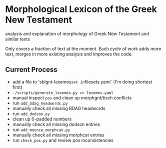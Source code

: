 # Morphological Lexicon of the Greek New Testament

analysis and explanation of morphology of Greek New Testament and similar texts

Only covers a fraction of text at the moment. Each cycle of work adds more
text, merges in more existing analysis and improves the code.

## Current Process

* add a file to 'sblgnt-lexemes` set in `filesets.yaml` (I'm doing shortest first)
* `./scripts/generate_lexemes.py >> lexemes.yaml`
* manual inspect `pos` and clean up morphgnt/tisch conflicts
* run `add_bdag_headwords.py`
* manually check all missing BDAG headwords
* run `add_dodson.py`
* clean up 0-padded numbers
* manually check all missing dodson entries
* run `add_mounce_morphcat.py`
* manually check all missing morphcat entries
* run `check_pos.py` and review pos inconsistencies